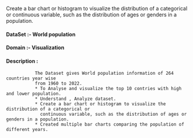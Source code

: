 Create a bar chart or histogram to visualize the distribution of a categorical or continuous variable, such as the distribution of ages or genders in a population.

#### DataSet :- World population
#### Domain :- Visualization
#### Description :
               The Dataset gives World population information of 264 countries year wise
               from 1960 to 2022.
               * To Analyse and visualize the top 10 contries with high and lower population.
               * Understand , Analyze dataset.
               * Create a bar chart or histogram to visualize the distribution of a categorical or
                 continuous variable, such as the distribution of ages or genders in a population.
               * Created multiple bar charts comparing the population of different years.
